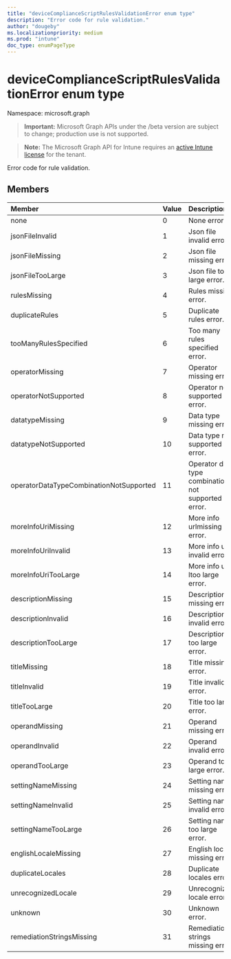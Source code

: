 ```yaml
---
title: "deviceComplianceScriptRulesValidationError enum type"
description: "Error code for rule validation."
author: "dougeby"
ms.localizationpriority: medium
ms.prod: "intune"
doc_type: enumPageType
---
```


# deviceComplianceScriptRulesValidationError enum type

Namespace: microsoft.graph

> **Important:** Microsoft Graph APIs under the /beta version are subject to change; production use is not supported.

> **Note:** The Microsoft Graph API for Intune requires an [active Intune license](https://go.microsoft.com/fwlink/?linkid=839381) for the tenant.

Error code for rule validation.

## Members
|Member|Value|Description|
|:---|:---|:---|
|none|0|None error.|
|jsonFileInvalid|1|Json file invalid error.|
|jsonFileMissing|2|Json file missing error.|
|jsonFileTooLarge|3|Json file too large error.|
|rulesMissing|4|Rules missing error.|
|duplicateRules|5|Duplicate rules error.|
|tooManyRulesSpecified|6|Too many rules specified error.|
|operatorMissing|7|Operator missing error.|
|operatorNotSupported|8|Operator not supported error.|
|datatypeMissing|9|Data type missing error.|
|datatypeNotSupported|10|Data type not supported error.|
|operatorDataTypeCombinationNotSupported|11|Operator data type combination not supported error.|
|moreInfoUriMissing|12|More info urlmissing error.|
|moreInfoUriInvalid|13|More info url invalid error.|
|moreInfoUriTooLarge|14|More info ur ltoo large error.|
|descriptionMissing|15|Description missing error.|
|descriptionInvalid|16|Description invalid error.|
|descriptionTooLarge|17|Description too large error.|
|titleMissing|18|Title missing error.|
|titleInvalid|19|Title invalid error.|
|titleTooLarge|20|Title too large error.|
|operandMissing|21|Operand missing error.|
|operandInvalid|22|Operand invalid error.|
|operandTooLarge|23|Operand too large error.|
|settingNameMissing|24|Setting name missing error.|
|settingNameInvalid|25|Setting name invalid error.|
|settingNameTooLarge|26|Setting name too large error.|
|englishLocaleMissing|27|English locale missing error.|
|duplicateLocales|28|Duplicate locales error.|
|unrecognizedLocale|29|Unrecognized locale error.|
|unknown|30|Unknown error.|
|remediationStringsMissing|31|Remediation strings missing error.|



